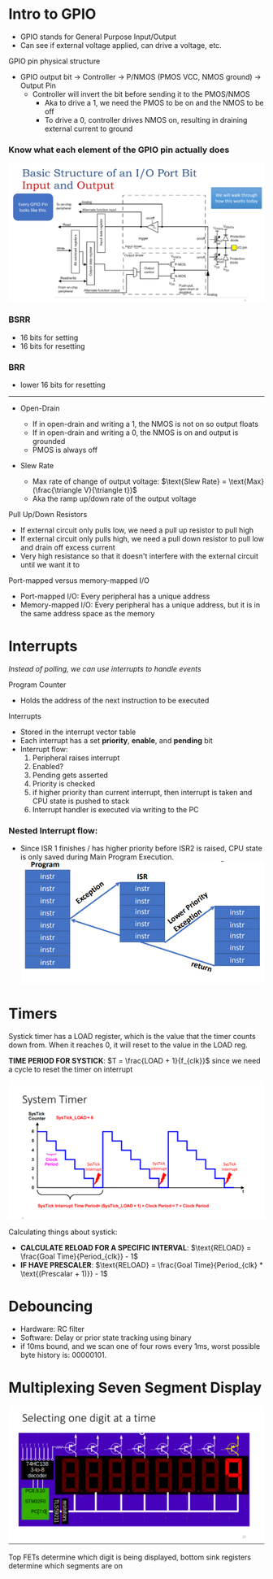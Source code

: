 # Intro to GPIO
- GPIO stands for General Purpose Input/Output
- Can see if external voltage applied, can drive a voltage, etc.

GPIO pin physical structure
- GPIO output bit -> Controller -> P/NMOS (PMOS VCC, NMOS ground) -> Output Pin
  - Controller will invert the bit before sending it to the PMOS/NMOS
    - Aka to drive a 1, we need the PMOS to be on and the NMOS to be off
    - To drive a 0, controller drives NMOS on, resulting in draining external current to ground

### Know what each element of the GPIO pin actually does
![gpio](resources/gpio.png)

### BSRR
- 16 bits for setting
- 16 bits for resetting
  
### BRR
- lower 16 bits for resetting

***

- Open-Drain
  - If in open-drain and writing a 1, the NMOS is not on so output floats
  - If in open-drain and writing a 0, the NMOS is on and output is grounded
  - PMOS is always off

- Slew Rate
  - Max rate of change of output voltage: $\text{Slew Rate} = \text{Max}(\frac{\triangle V}{\triangle t})$
  - Aka the ramp up/down rate of the output voltage

Pull Up/Down Resistors
- If external circuit only pulls low, we need a pull up resistor to pull high
- If external circuit only pulls high, we need a pull down resistor to pull low and drain off excess current
- Very high resistance so that it doesn't interfere with the external circuit until we want it to

Port-mapped versus memory-mapped I/O
- Port-mapped I/O: Every peripheral has a unique address
- Memory-mapped I/O: Every peripheral has a unique address, but it is in the same address space as the memory

# Interrupts
*Instead of polling, we can use interrupts to handle events*

Program Counter
- Holds the address of the next instruction to be executed

Interrupts
- Stored in the interrupt vector table
- Each interrupt has a set **priority**, **enable**, and **pending** bit
- Interrupt flow:
    1. Peripheral raises interrupt
    2. Enabled?
    3. Pending gets asserted
    4. Priority is checked
    5. if higher priority than current interrupt, then interrupt is taken and CPU state is pushed to stack
    6. Interrupt handler is executed via writing to the PC

### Nested Interrupt flow:
- Since ISR 1 finishes / has higher priority before ISR2 is raised, CPU state is only saved during Main Program Execution.
![nested interrupt](resources/nested_interrupts.png)

# Timers
Systick timer has a LOAD register, which is the value that the timer counts down from. When it reaches 0, it will reset to the value in the LOAD reg. 

**TIME PERIOD FOR SYSTICK**: $T = \frac{LOAD + 1}{f_{clk}}$ since we need a cycle to reset the timer on interrupt

![systick](resources/systick.png)

Calculating things about systick:
- **CALCULATE RELOAD FOR A SPECIFIC INTERVAL**: $\text{RELOAD} = \frac{Goal Time}{Period_{clk}} - 1$
- **IF HAVE PRESCALER**: $\text{RELOAD} = \frac{Goal Time}{Period_{clk} * \text{(Prescalar + 1)}} - 1$

# Debouncing
- Hardware: RC filter
- Software: Delay or prior state tracking using binary
- if 10ms bound, and we scan one of four rows every 1ms, worst possible byte history is: 00000101. 

# Multiplexing Seven Segment Display
![7seg](resources/muxssd.png)

Top FETs determine which digit is being displayed, bottom sink registers determine which segments are on